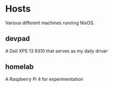 # Hosts

Various different machines running NixOS.


## devpad

A Dell XPS 13 9310 that serves as my daily driver


## homelab

A Raspberry Pi 4 for experimentation

